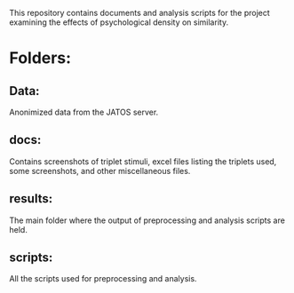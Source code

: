 This repository contains documents and analysis scripts for the project examining the effects of psychological density on similarity. 

# Folders:

## Data:

Anonimized data from the JATOS server. 

## docs:

Contains screenshots of triplet stimuli, excel files listing the triplets used, some screenshots, and other miscellaneous files.

## results:

The main folder where the output of preprocessing and analysis scripts are held.

## scripts:

All the scripts used for preprocessing and analysis.
